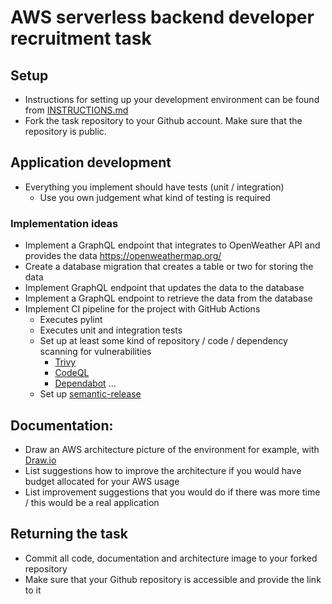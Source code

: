 # AWS serverless backend developer recruitment task

## Setup
- Instructions for setting up your development environment can be found from [INSTRUCTIONS.md](INSTRUCTIONS.md)
- Fork the task repository to your Github account. Make sure that the repository is public.

## Application development 
- Everything you implement should have tests (unit / integration)
  - Use you own judgement what kind of testing is required
### Implementation ideas
- Implement a GraphQL endpoint that integrates to OpenWeather API and provides the data https://openweathermap.org/
- Create a database migration that creates a table or two for storing the data
- Implement GraphQL endpoint that updates the data to the database
- Implement a GraphQL endpoint to retrieve the data from the database
- Implement CI pipeline for the project with GitHub Actions 
  - Executes pylint
  - Executes unit and integration tests
  - Set up at least some kind of repository / code / dependency scanning for vulnerabilities
    - [Trivy](https://trivy.dev/)
    - [CodeQL](https://docs.github.com/en/code-security/code-scanning/introduction-to-code-scanning/about-code-scanning-with-codeql)
    - [Dependabot](https://docs.github.com/en/code-security/dependabot) ...
  - Set up [semantic-release](https://github.com/semantic-release/semantic-release) 

## Documentation:
- Draw an AWS architecture picture of the environment for example, with [Draw.io](https://app.diagrams.net/)
- List suggestions how to improve the architecture if you would have budget allocated for your AWS usage
- List improvement suggestions that you would do if there was more time / this would be a real application

## Returning the task
- Commit all code, documentation and architecture image to your forked repository
- Make sure that your Github repository is accessible and provide the link to it




